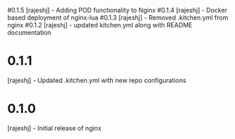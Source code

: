 #0.1.5
[rajeshj] - Adding POD functionality to Nginx
#0.1.4
[rajeshj] - Docker based deployment of nginx-lua
#0.1.3
[rajeshj] - Removed .kitchen.yml from nginx
#0.1.2
[rajeshj] - updated kitchen.yml along with README documentation
# 0.1.1
[rajeshj] - Updated .kitchen.yml with new repo configurations
# 0.1.0
[rajeshj] - Initial release of nginx
